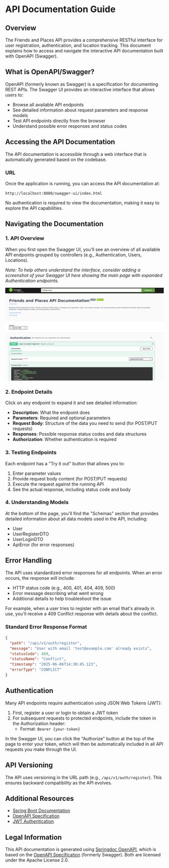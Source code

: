 # API Documentation Guide

## Overview

The Friends and Places API provides a comprehensive RESTful interface for user registration, authentication, and location tracking. This document explains how to access and navigate the interactive API documentation built with OpenAPI (Swagger).

## What is OpenAPI/Swagger?

OpenAPI (formerly known as Swagger) is a specification for documenting REST APIs. The Swagger UI provides an interactive interface that allows users to:

- Browse all available API endpoints
- See detailed information about request parameters and response models
- Test API endpoints directly from the browser
- Understand possible error responses and status codes

## Accessing the API Documentation

The API documentation is accessible through a web interface that is automatically generated based on the codebase.

### URL

Once the application is running, you can access the API documentation at:

```
http://localhost:8080/swagger-ui/index.html
```

No authentication is required to view the documentation, making it easy to explore the API capabilities.

## Navigating the Documentation

### 1. API Overview

When you first open the Swagger UI, you'll see an overview of all available API endpoints grouped by controllers (e.g., Authentication, Users, Locations).

*Note: To help others understand the interface, consider adding a screenshot of your Swagger UI here showing the main page with expanded Authentication endpoints.*

![Swagger UI Overview](../docs/images/swagger-overview.png)

### 2. Endpoint Details

Click on any endpoint to expand it and see detailed information:

- **Description**: What the endpoint does
- **Parameters**: Required and optional parameters
- **Request Body**: Structure of the data you need to send (for POST/PUT requests)
- **Responses**: Possible response status codes and data structures
- **Authorization**: Whether authentication is required

### 3. Testing Endpoints

Each endpoint has a "Try it out" button that allows you to:

1. Enter parameter values
2. Provide request body content (for POST/PUT requests)
3. Execute the request against the running API
4. See the actual response, including status code and body

### 4. Understanding Models

At the bottom of the page, you'll find the "Schemas" section that provides detailed information about all data models used in the API, including:

- User
- UserRegisterDTO
- UserLoginDTO 
- ApiError (for error responses)

## Error Handling

The API uses standardized error responses for all endpoints. When an error occurs, the response will include:

- HTTP status code (e.g., 400, 401, 404, 409, 500)
- Error message describing what went wrong
- Additional details to help troubleshoot the issue

For example, when a user tries to register with an email that's already in use, you'll receive a 409 Conflict response with details about the conflict.

### Standard Error Response Format

```json
{
  "path": "/api/v1/auth/register",
  "message": "User with email 'test@example.com' already exists",
  "statusCode": 409,
  "statusName": "Conflict",
  "timestamp": "2025-06-06T14:30:45.123",
  "errorType": "CONFLICT"
}
```

## Authentication

Many API endpoints require authentication using JSON Web Tokens (JWT):

1. First, register a user or login to obtain a JWT token
2. For subsequent requests to protected endpoints, include the token in the Authorization header:
   - Format: `Bearer {your-token}`

In the Swagger UI, you can click the "Authorize" button at the top of the page to enter your token, which will then be automatically included in all API requests you make through the UI.

## API Versioning

The API uses versioning in the URL path (e.g., `/api/v1/auth/register`). This ensures backward compatibility as the API evolves.

## Additional Resources

- [Spring Boot Documentation](https://docs.spring.io/spring-boot/docs/current/reference/html/)
- [OpenAPI Specification](https://swagger.io/specification/)
- [JWT Authentication](https://jwt.io/introduction/)

## Legal Information

This API documentation is generated using [Springdoc OpenAPI](https://springdoc.org/), which is based on the [OpenAPI Specification](https://swagger.io/specification/) (formerly Swagger). Both are licensed under the Apache License 2.0.
